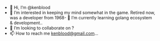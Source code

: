 - 👋 Hi, I’m @kenblood     
- 👀 I’m interested in     keeping my mind somewhat in the game.   Retired now, was a developer from 1968- 🌱 
I’m currently learning golang ecosystem & development..
- 💞️ I’m looking to collaborate on ?
- 📫 How to reach me kenblood@gmail.com...

<!---
kenblood/kenblood is a ✨ special ✨ repository because its `README.md` (this file) appears on your GitHub profile.
You can click the Preview link to take a look at your changes.
--->
